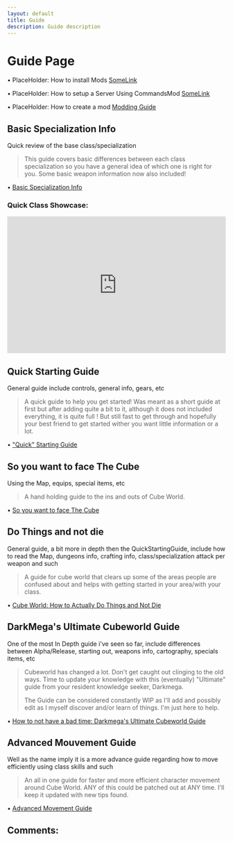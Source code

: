 ```yaml
---
layout: default
title: Guide
description: Guide description
---
```

# Guide Page

&bull; PlaceHolder: How to install Mods [SomeLink](https://paroyer.github.io/ModCatalogue/)

&bull; PlaceHolder: How to setup a Server Using CommandsMod [SomeLink](https://paroyer.github.io/ModCatalogue/)

&bull; PlaceHolder: How to create a mod [Modding Guide](https://paroyer.github.io/ModCatalogue/Modding)

## Basic Specialization Info

Quick review of the base class/specialization

>This guide covers basic differences between each class specialization so you have a general idea of which one is right for you. Some basic weapon information now also included!

&bull; [Basic Specialization Info](https://steamcommunity.com/sharedfiles/filedetails/?id=1871763690)

### Quick Class Showcase:

<iframe width="560" height="315" style="width:100%" src="https://www.youtube.com/embed/?list=PLCR5qW4rGzEuQc2eJHGQoQbNSo3xKPw4U" title="YouTube" frameborder="0" allow="accelerometer; autoplay; clipboard-write; encrypted-media; gyroscope; picture-in-picture" allowfullscreen></iframe>

## Quick Starting Guide

General guide include controls, general info, gears, etc

>A quick guide to help you get started!
>Was meant as a short guide at first but after adding quite a bit to it, although it does not included everything, it is quite full ! But still fast to get through and hopefully your best friend to get started wither you want little information or a lot.

&bull; ["Quick" Starting Guide](https://steamcommunity.com/sharedfiles/filedetails/?id=1870903055)

## So you want to face The Cube

Using the Map, equips, special items, etc

>A hand holding guide to the ins and outs of Cube World.

&bull; [So you want to face The Cube](https://steamcommunity.com/sharedfiles/filedetails/?id=1873333729)

## Do Things and not die

General guide, a bit more in depth then the QuickStartingGuide, include how to read the Map, dungeons info, crafting info, class/specialization attack per weapon and such

>A guide for cube world that clears up some of the areas people are confused about and helps with getting started in your area/with your class.

&bull; [Cube World: How to Actually Do Things and Not Die](https://steamcommunity.com/sharedfiles/filedetails/?id=1871883807)

## DarkMega's Ultimate Cubeworld Guide

One of the most In Depth guide i've seen so far, include differences between Alpha/Release, starting out, weapons info, cartography, specials items, etc

>Cubeworld has changed a lot. Don't get caught out clinging to the old ways. Time to update your knowledge with this (eventually) "Ultimate" guide from your resident knowledge seeker, Darkmega.
>
>The Guide can be considered constantly WIP as I'll add and possibly edit as I myself discover and/or learn of things. I'm just here to help.

&bull; [How to not have a bad time: Darkmega's Ultimate Cubeworld Guide](https://steamcommunity.com/sharedfiles/filedetails/?id=1871398574)

## Advanced Mouvement Guide

Well as the name imply it is a more advance guide regarding how to move efficiently using class skills and such

>An all in one guide for faster and more efficient character movement around Cube World. ANY of this could be patched out at ANY time. I'll keep it updated with new tips found.

&bull; [Advanced Movement Guide](https://steamcommunity.com/sharedfiles/filedetails/?id=1876258553)

## Comments:

<script src="https://utteranc.es/client.js"
        repo="Paroyer/Comment" 
        issue-term="pathname"
        theme="github-dark"
        label="Comment"
        crossorigin="anonymous"
        async>
</script>  
